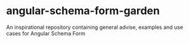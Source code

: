 # angular-schema-form-garden
An inspirational repository containing general advise, examples and use cases for Angular Schema Form
